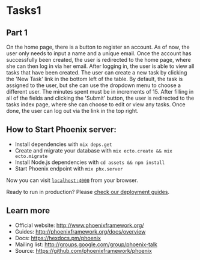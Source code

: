 # Tasks1
## Part 1
On the home page, there is a button to register an account. As of now, the user
only needs to input a name and a unique email. Once the account has successfully
been created, the user is redirected to the home page, where she can then log in
via her email. After logging in, the user is able to view all tasks that have
been created. The user can create a new task by clicking the 'New Task' link in
the bottom left of the table. By default, the task is assigned to the user, but
she can use the dropdown menu to choose a different user. The minutes spent must
be in increments of 15. After filling in all of the fields and clicking the
'Submit' button, the user is redirected to the tasks index page, where she can
choose to edit or view any tasks. Once done, the user can log out via the link
in the top right.

## How to Start Phoenix server:
  * Install dependencies with `mix deps.get`
  * Create and migrate your database with `mix ecto.create && mix ecto.migrate`
  * Install Node.js dependencies with `cd assets && npm install`
  * Start Phoenix endpoint with `mix phx.server`

Now you can visit [`localhost:4000`](http://localhost:4000) from your browser.

Ready to run in production? Please [check our deployment guides](http://www.phoenixframework.org/docs/deployment).

## Learn more
  * Official website: http://www.phoenixframework.org/
  * Guides: http://phoenixframework.org/docs/overview
  * Docs: https://hexdocs.pm/phoenix
  * Mailing list: http://groups.google.com/group/phoenix-talk
  * Source: https://github.com/phoenixframework/phoenix
